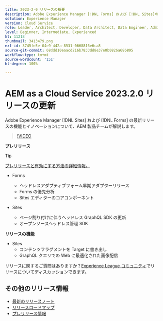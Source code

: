 ```yaml
---
title: 2023-2-0 リリースの概要
description: Adobe Experience Manager [!DNL Forms] および [!DNL Sites]の 2023-2-0 リリースの最新機能とイノベーションについて説明します。
solution: Experience Manager
version: Cloud Service
role: Leader, Architect, Developer, Data Architect, Data Engineer, Admin, User
level: Beginner, Intermediate, Experienced
kt: 11218
thumbnail: 3413479.png
exl-id: 3745fe5e-04e9-442a-8531-0668816e6ca8
source-git-commit: 68ddd10eaacd216b7833dd8e37e0b0826a686895
workflow-type: tm+mt
source-wordcount: '151'
ht-degree: 100%

---
```


# AEM as a Cloud Service 2023.2.0 リリースの更新

Adobe Experience Manager [!DNL Sites] および [!DNL Forms] の最新リリースの機能とイノベーションについて、AEM 製品チームが解説します。

>[!VIDEO](https://video.tv.adobe.com/v/3416885/?quality=12&learn=on)

**プレリリース**

>[!TIP]
>
>[プレリリースと有効にする方法の詳細情報。](https://experienceleague.adobe.com/docs/experience-manager-cloud-service/content/release-notes/prerelease.html?lang=ja)

* Forms
   * ヘッドレスアダプティブフォーム早期アダプターリリース
   * Forms の優先分析
   * Sites エディターのコアコンポーネント

* Sites
   * ページ割り付けに伴うヘッドレス GraphQL SDK の更新
   * オープンソースヘッドレス管理 SDK

**リリースの機能**

* Sites
   * コンテンツフラグメントを Target に書き出し
   * GraphQL クエリでの Web に最適化された画像配信

リリースに関するご質問はありますか？[Experience League コミュニティ](https://adobe.ly/3RPNYZF)でリリースについてディスカッションできます。

## その他のリリース情報

* [最新のリリースノート](https://experienceleague.adobe.com/docs/experience-manager-cloud-service/content/release-notes/home.html?lang=ja)
* [リリースロードマップ](https://experienceleague.adobe.com/docs/experience-manager-release-information/aem-release-updates/update-releases-roadmap.html?lang=ja)
* [プレリリース情報](https://experienceleague.adobe.com/docs/experience-manager-cloud-service/content/release-notes/prerelease.html?lang=ja)
